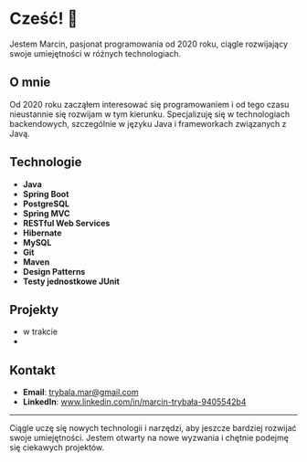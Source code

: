 # Cześć! 👋
Jestem Marcin, pasjonat programowania od 2020 roku, ciągle rozwijający swoje umiejętności w różnych technologiach.

## O mnie
Od 2020 roku zacząłem interesować się programowaniem i od tego czasu nieustannie się rozwijam w tym kierunku. Specjalizuję się w technologiach backendowych, szczególnie w języku Java i frameworkach związanych z Javą.

## Technologie
- **Java**
- **Spring Boot**
- **PostgreSQL**
- **Spring MVC**
- **RESTful Web Services**
- **Hibernate**
- **MySQL**
- **Git**
- **Maven**
- **Design Patterns**
- **Testy jednostkowe JUnit**

## Projekty
- w trakcie
-

## Kontakt
- **Email**: [trybala.mar@gmail.com](mailto:trybala.mar@gmail.com)
- **LinkedIn**: www.linkedin.com/in/marcin-trybała-9405542b4


---
Ciągle uczę się nowych technologii i narzędzi, aby jeszcze bardziej rozwijać swoje umiejętności. Jestem otwarty na nowe wyzwania i chętnie podejmę się ciekawych projektów.
